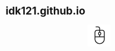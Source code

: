 # idk121.github.io
<p align="center"><a href="https://github.com/zSynctic/Autoclicker"><img src="https://github.com/zSynctic/idk121.github.io/blob/main/mouseclick.gif?raw=true" alt="Mouse click" height="60"/></a></p>
